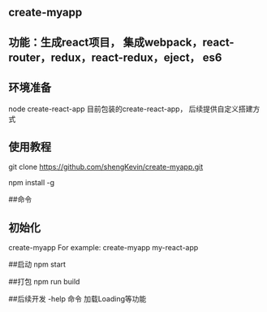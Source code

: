 ## create-myapp

## 功能：生成react项目， 集成webpack，react-router，redux，react-redux，eject， es6

## 环境准备
node
create-react-app 目前包装的create-react-app， 后续提供自定义搭建方式

## 使用教程

git clone https://github.com/shengKevin/create-myapp.git

npm install -g

##命令

## 初始化

create-myapp <project-directory>
For example: create-myapp my-react-app

##启动
npm start

##打包
npm run build

##后续开发 -help 命令 加载Loading等功能





